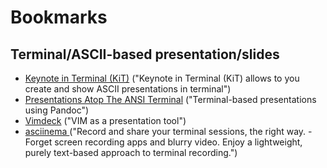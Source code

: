 # Bookmarks

## Terminal/ASCII-based presentation/slides

* [Keynote in Terminal (KiT)](https://github.com/ghaiklor/kittik) ("Keynote in Terminal (KiT) allows to you create and show ASCII presentations in terminal")
* [Presentations Atop The ANSI Terminal]() ("Terminal-based presentations using Pandoc")
* [Vimdeck](https://github.com/tybenz/vimdeck) ("VIM as a presentation tool")
* [asciinema ](https://asciinema.org/) ("Record and share your terminal sessions, the right way. - Forget screen recording apps and blurry video. Enjoy a lightweight, purely text-based approach to terminal recording.")
